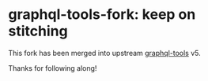 # graphql-tools-fork: keep on stitching

This fork has been merged into upstream [graphql-tools](https://github.com/apollographql/graphql-tools) v5.

Thanks for following along!
